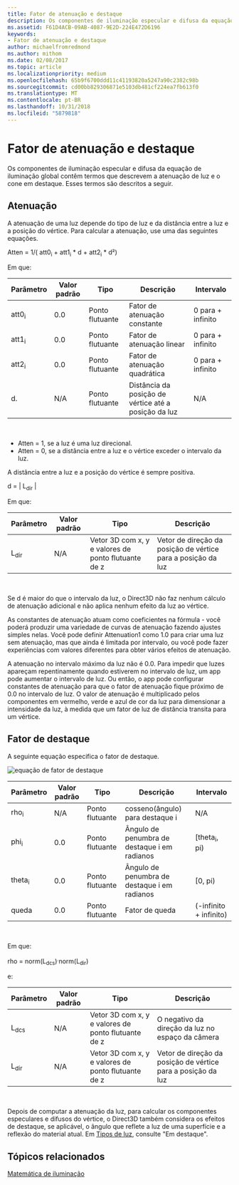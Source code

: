 ```yaml
---
title: Fator de atenuação e destaque
description: Os componentes de iluminação especular e difusa da equação de iluminação global contêm termos que descrevem a atenuação de luz e o cone em destaque.
ms.assetid: F61D4ACB-09AB-4087-9E2D-224E472D6196
keywords:
- Fator de atenuação e destaque
author: michaelfromredmond
ms.author: mithom
ms.date: 02/08/2017
ms.topic: article
ms.localizationpriority: medium
ms.openlocfilehash: 65b9f6700ddd11c41193820a5247a90c2382c98b
ms.sourcegitcommit: cd00bb829306871e5103db481cf224ea7fb613f0
ms.translationtype: MT
ms.contentlocale: pt-BR
ms.lasthandoff: 10/31/2018
ms.locfileid: "5879818"
---
```

# <a name="attenuation-and-spotlight-factor"></a>Fator de atenuação e destaque


Os componentes de iluminação especular e difusa da equação de iluminação global contêm termos que descrevem a atenuação de luz e o cone em destaque. Esses termos são descritos a seguir.

## <a name="span-idattenuationspanspan-idattenuationspanspan-idattenuationspanattenuation"></a><span id="Attenuation"></span><span id="attenuation"></span><span id="ATTENUATION"></span>Atenuação


A atenuação de uma luz depende do tipo de luz e da distância entre a luz e a posição do vértice. Para calcular a atenuação, use uma das seguintes equações.

Atten = 1/( att0<sub>i</sub> + att1<sub>i</sub> \* d + att2<sub>i</sub> \* d²)

Em que:

| Parâmetro        | Valor padrão | Tipo           | Descrição                                     | Intervalo          |
|------------------|---------------|----------------|-------------------------------------------------|----------------|
| att0<sub>i</sub> | 0.0           | Ponto flutuante | Fator de atenuação constante                     | 0 para + infinito |
| att1<sub>i</sub> | 0.0           | Ponto flutuante | Fator de atenuação linear                       | 0 para + infinito |
| att2<sub>i</sub> | 0.0           | Ponto flutuante | Fator de atenuação quadrática                    | 0 para + infinito |
| d.                | N/A           | Ponto flutuante | Distância da posição de vértice até a posição da luz | N/A            |

 

-   Atten = 1, se a luz é uma luz direcional.
-   Atten = 0, se a distância entre a luz e o vértice exceder o intervalo da luz.

A distância entre a luz e a posição do vértice é sempre positiva.

d = | L<sub>dir</sub> |

Em que:

| Parâmetro       | Valor padrão | Tipo                                             | Descrição                                                 |
|-----------------|---------------|--------------------------------------------------|-------------------------------------------------------------|
| L<sub>dir</sub> | N/A           | Vetor 3D com x, y e valores de ponto flutuante de z | Vetor de direção da posição de vértice para a posição da luz |

 

Se d é maior do que o intervalo da luz, o Direct3D não faz nenhum cálculo de atenuação adicional e não aplica nenhum efeito da luz ao vértice.

As constantes de atenuação atuam como coeficientes na fórmula - você poderá produzir uma variedade de curvas de atenuação fazendo ajustes simples nelas. Você pode definir Attenuation1 como 1.0 para criar uma luz sem atenuação, mas que ainda é limitada por intervalo, ou você pode fazer experiências com valores diferentes para obter vários efeitos de atenuação.

A atenuação no intervalo máximo da luz não é 0.0. Para impedir que luzes apareçam repentinamente quando estiverem no intervalo de luz, um app pode aumentar o intervalo de luz. Ou então, o app pode configurar constantes de atenuação para que o fator de atenuação fique próximo de 0.0 no intervalo de luz. O valor de atenuação é multiplicado pelos componentes em vermelho, verde e azul de cor da luz para dimensionar a intensidade da luz, à medida que um fator de luz de distância transita para um vértice.

## <a name="span-idspotlight-factorspanspan-idspotlight-factorspanspan-idspotlight-factorspanspotlight-factor"></a><span id="Spotlight-Factor"></span><span id="spotlight-factor"></span><span id="SPOTLIGHT-FACTOR"></span>Fator de destaque


A seguinte equação especifica o fator de destaque.

![equação de fator de destaque](images/dx8light9.png)

| Parâmetro         | Valor padrão | Tipo           | Descrição                              | Intervalo                    |
|-------------------|---------------|----------------|------------------------------------------|--------------------------|
| rho<sub>i</sub>   | N/A           | Ponto flutuante | cosseno(ângulo) para destaque i            | N/A                      |
| phi<sub>i</sub>   | 0.0           | Ponto flutuante | Ângulo de penumbra de destaque i em radianos | \[theta<sub>i</sub>, pi) |
| theta<sub>i</sub> | 0.0           | Ponto flutuante | Ângulo de penumbra de destaque i em radianos    | \[0, pi)                 |
| queda           | 0.0           | Ponto flutuante | Fator de queda                           | (-infinito + infinito)   |

 

Em que:

rho = norm(L<sub>dcs</sub>)<sup>.</sup>norm(L<sub>dir</sub>)

e:

| Parâmetro       | Valor padrão | Tipo                                             | Descrição                                                 |
|-----------------|---------------|--------------------------------------------------|-------------------------------------------------------------|
| L<sub>dcs</sub> | N/A           | Vetor 3D com x, y e valores de ponto flutuante de z | O negativo da direção da luz no espaço da câmera         |
| L<sub>dir</sub> | N/A           | Vetor 3D com x, y e valores de ponto flutuante de z | Vetor de direção da posição de vértice para a posição da luz |

 

Depois de computar a atenuação da luz, para calcular os componentes especulares e difusos do vértice, o Direct3D também considera os efeitos de destaque, se aplicável, o ângulo que reflete a luz de uma superfície e a reflexão do material atual. Em [Tipos de luz](light-types.md), consulte "Em destaque".

## <a name="span-idrelated-topicsspanrelated-topics"></a><span id="related-topics"></span>Tópicos relacionados


[Matemática de iluminação](mathematics-of-lighting.md)

 

 




